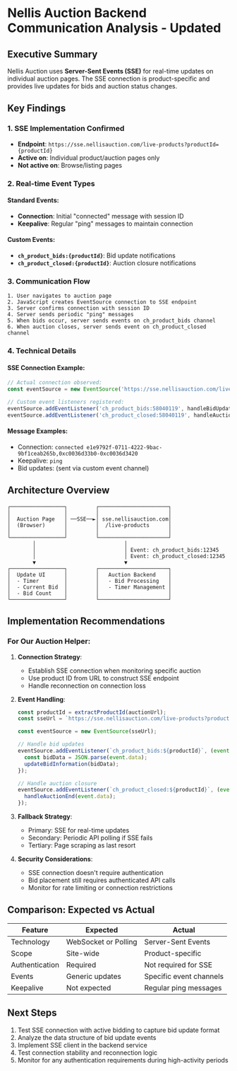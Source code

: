 # Nellis Auction Backend Communication Analysis - Updated

## Executive Summary

Nellis Auction uses **Server-Sent Events (SSE)** for real-time updates on individual auction pages. The SSE connection is product-specific and provides live updates for bids and auction status changes.

## Key Findings

### 1. **SSE Implementation Confirmed**
- **Endpoint**: `https://sse.nellisauction.com/live-products?productId={productId}`
- **Active on**: Individual product/auction pages only
- **Not active on**: Browse/listing pages

### 2. **Real-time Event Types**

#### Standard Events:
- **Connection**: Initial "connected" message with session ID
- **Keepalive**: Regular "ping" messages to maintain connection

#### Custom Events:
- **`ch_product_bids:{productId}`**: Bid update notifications
- **`ch_product_closed:{productId}`**: Auction closure notifications

### 3. **Communication Flow**
```
1. User navigates to auction page
2. JavaScript creates EventSource connection to SSE endpoint
3. Server confirms connection with session ID
4. Server sends periodic "ping" messages
5. When bids occur, server sends events on ch_product_bids channel
6. When auction closes, server sends event on ch_product_closed channel
```

### 4. **Technical Details**

#### SSE Connection Example:
```javascript
// Actual connection observed:
const eventSource = new EventSource('https://sse.nellisauction.com/live-products?productId=58040119');

// Custom event listeners registered:
eventSource.addEventListener('ch_product_bids:58040119', handleBidUpdate);
eventSource.addEventListener('ch_product_closed:58040119', handleAuctionClosed);
```

#### Message Examples:
- Connection: `connected e1e9792f-0711-4222-9bac-9bf1ceab265b,0xc0036d33b0-0xc0036d3420`
- Keepalive: `ping`
- Bid updates: (sent via custom event channel)

## Architecture Overview

```
┌─────────────────┐         ┌──────────────────────┐
│                 │         │                      │
│  Auction Page   │ ──SSE──►│ sse.nellisauction.com│
│  (Browser)      │         │  /live-products      │
│                 │         │                      │
└─────────────────┘         └──────────────────────┘
        │                            │
        │                            │ Event: ch_product_bids:12345
        │                            │ Event: ch_product_closed:12345
        ▼                            ▼
┌─────────────────┐         ┌──────────────────────┐
│  Update UI      │         │   Auction Backend    │
│  - Timer        │         │   - Bid Processing   │
│  - Current Bid  │         │   - Timer Management │
│  - Bid Count    │         │                      │
└─────────────────┘         └──────────────────────┘
```

## Implementation Recommendations

### For Our Auction Helper:

1. **Connection Strategy**:
   - Establish SSE connection when monitoring specific auction
   - Use product ID from URL to construct SSE endpoint
   - Handle reconnection on connection loss

2. **Event Handling**:
   ```javascript
   const productId = extractProductId(auctionUrl);
   const sseUrl = `https://sse.nellisauction.com/live-products?productId=${productId}`;
   
   const eventSource = new EventSource(sseUrl);
   
   // Handle bid updates
   eventSource.addEventListener(`ch_product_bids:${productId}`, (event) => {
     const bidData = JSON.parse(event.data);
     updateBidInformation(bidData);
   });
   
   // Handle auction closure
   eventSource.addEventListener(`ch_product_closed:${productId}`, (event) => {
     handleAuctionEnd(event.data);
   });
   ```

3. **Fallback Strategy**:
   - Primary: SSE for real-time updates
   - Secondary: Periodic API polling if SSE fails
   - Tertiary: Page scraping as last resort

4. **Security Considerations**:
   - SSE connection doesn't require authentication
   - Bid placement still requires authenticated API calls
   - Monitor for rate limiting or connection restrictions

## Comparison: Expected vs Actual

| Feature | Expected | Actual |
|---------|----------|---------|
| Technology | WebSocket or Polling | Server-Sent Events |
| Scope | Site-wide | Product-specific |
| Authentication | Required | Not required for SSE |
| Events | Generic updates | Specific event channels |
| Keepalive | Not expected | Regular ping messages |

## Next Steps

1. Test SSE connection with active bidding to capture bid update format
2. Analyze the data structure of bid update events
3. Implement SSE client in the backend service
4. Test connection stability and reconnection logic
5. Monitor for any authentication requirements during high-activity periods